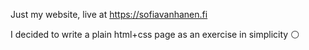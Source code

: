 Just my website, live at https://sofiavanhanen.fi

I decided to write a plain html+css page as an exercise in simplicity ⚪️